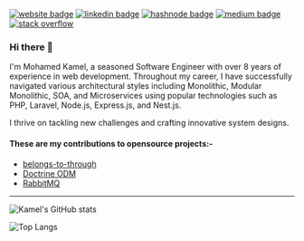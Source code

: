 [![website badge](https://img.shields.io/badge/website-github.com-green?style=for-the-badge&logo=github)](https://github.com/muhammedkamel)
[![linkedin badge](https://img.shields.io/badge/linkedin-@MohamedKamel93-blue?style=for-the-badge&logo=linkedin)](https://www.linkedin.com/in/mohamedkamel93/)
[![hashnode badge](https://img.shields.io/badge/hashnode-mohamedkamel.hashnode.dev-red?style=for-the-badge&logo=hashnode)](https://mohamedkamel.hashnode.dev/)
[![medium badge](https://img.shields.io/badge/medium-@muhamed.kamel.elsayed-lightgrey?style=for-the-badge&logo=medium)](https://medium.com/@muhamed.kamel.elsayed)
[![stack overflow](https://img.shields.io/badge/stackoverflow-mohamed_kamel-orange?style=for-the-badge&logo=stackoverflow)](https://stackoverflow.com/users/3903019/mohamed-kamel)

### Hi there 👋

I'm Mohamed Kamel, a seasoned Software Engineer with over 8 years of experience in web development. Throughout my career, I have successfully navigated various architectural styles including Monolithic, Modular Monolithic, SOA, and Microservices using popular technologies such as PHP, Laravel, Node.js, Express.js, and Nest.js.

I thrive on tackling new challenges and crafting innovative system designs.

#### These are my contributions to opensource projects:-
- [belongs-to-through](https://github.com/staudenmeir/belongs-to-through/pull/89)
- [Doctrine ODM](https://github.com/muhammedkamel/lumen-doctrine-mongodb-odm)
- [RabbitMQ](https://github.com/muhammedkamel/rabbitmq)

---

![Kamel's GitHub stats](https://github-readme-stats-bay-ten-86.vercel.app/api?username=muhammedkamel&show_icons=true&count_private=true&show=reviews,discussions_started,discussions_answered,prs_merged,prs_merged_percentage)

![Top Langs](https://github-readme-stats-bay-ten-86.vercel.app/api/top-langs/?username=muhammedkamel&hide=html,css,coffeescript&layout=donut-vertical)
